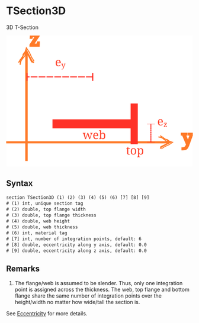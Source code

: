 # TSection3D

3D T-Section

![arrangement](PIC/TSection.svg)

## Syntax

```
section TSection3D (1) (2) (3) (4) (5) (6) [7] [8] [9]
# (1) int, unique section tag
# (2) double, top flange width
# (3) double, top flange thickness
# (4) double, web height
# (5) double, web thickness
# (6) int, material tag
# [7] int, number of integration points, default: 6
# [8] double, eccentricity along y axis, default: 0.0
# [9] double, eccentricity along z axis, default: 0.0
```

## Remarks

1. The flange/web is assumed to be slender. Thus, only one integration point is assigned across the thickness. The web,
   top flange and bottom flange share the same number of integration points over the height/width no matter how
   wide/tall the section is.

See [Eccentricity](../Eccentricity.md) for more details.
